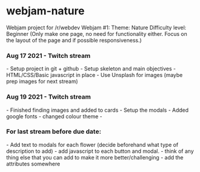 # webjam-nature 

Webjam project for /r/webdev
Webjam #1:
Theme: Nature
Difficulty level: Beginner (Only make one page, no need for functionality either. Focus on the layout of the page and if possible responsiveness.)

<h3>Aug 17 2021 - Twitch stream</h3>
- Setup project in git + github
- Setup skeleton and main objectives
- HTML/CSS/Basic javascript in place
- Use Unsplash for images (maybe prep images for next stream)

<h3>Aug 19 2021 - Twitch stream</h3>
- Finished finding images and added to cards
- Setup the modals
- Added google fonts
- changed colour theme
- 

<h3> For last stream before due date:</h3>
- Add text to modals for each flower (decide beforehand what type of description to add)
- add javascript to each button and modal.
- think of any thing else that you can add to make it more better/challenging
- add the attributes somewhere
